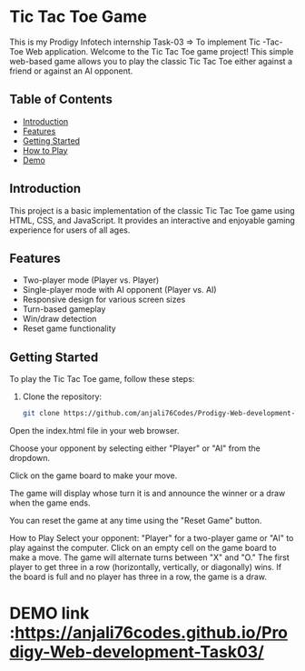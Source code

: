 # Tic Tac Toe Game
This is my Prodigy Infotech internship Task-03 => To implement Tic -Tac- Toe  Web application. 
Welcome to the Tic Tac Toe game project! This simple web-based game allows you to play the classic Tic Tac Toe either against a friend or against an AI opponent.

## Table of Contents

- [Introduction](#introduction)
- [Features](#features)
- [Getting Started](#getting-started)
- [How to Play](#how-to-play)
- [Demo](#demo)


## Introduction

This project is a basic implementation of the classic Tic Tac Toe game using HTML, CSS, and JavaScript. It provides an interactive and enjoyable gaming experience for users of all ages.

## Features

- Two-player mode (Player vs. Player)
- Single-player mode with AI opponent (Player vs. AI)
- Responsive design for various screen sizes
- Turn-based gameplay
- Win/draw detection
- Reset game functionality

## Getting Started

To play the Tic Tac Toe game, follow these steps:

1. Clone the repository:

   ```bash
   git clone https://github.com/anjali76Codes/Prodigy-Web-development-Task03/
Open the index.html file in your web browser.

Choose your opponent by selecting either "Player" or "AI" from the dropdown.

Click on the game board to make your move.

The game will display whose turn it is and announce the winner or a draw when the game ends.

You can reset the game at any time using the "Reset Game" button.

How to Play
Select your opponent: "Player" for a two-player game or "AI" to play against the computer.
Click on an empty cell on the game board to make a move.
The game will alternate turns between "X" and "O."
The first player to get three in a row (horizontally, vertically, or diagonally) wins.
If the board is full and no player has three in a row, the game is a draw.

 # DEMO link  :https://anjali76codes.github.io/Prodigy-Web-development-Task03/

